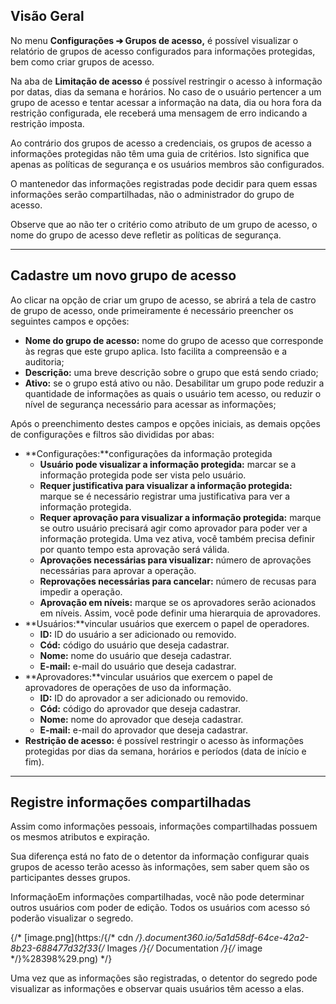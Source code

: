 ## Visão Geral

No menu **Configurações ➔ Grupos de acesso,** é possível visualizar o relatório de grupos de acesso configurados para informações protegidas, bem como criar grupos de acesso.

Na aba de **Limitação de acesso** é possível restringir o acesso à informação por datas, dias da semana e horários. No caso de o usuário pertencer a um grupo de acesso e tentar acessar a informação na data, dia ou hora fora da restrição configurada, ele receberá uma mensagem de erro indicando a restrição imposta.

Ao contrário dos grupos de acesso a credenciais, os grupos de acesso a informações protegidas não têm uma guia de critérios. Isto significa que apenas as políticas de segurança e os usuários membros são configurados.

O mantenedor das informações registradas pode decidir para quem essas informações serão compartilhadas, não o administrador do grupo de acesso.

Observe que ao não ter o critério como atributo de um grupo de acesso, o nome do grupo de acesso deve refletir as políticas de segurança.



---

## Cadastre um novo grupo de acesso

Ao clicar na opção de criar um grupo de acesso, se abrirá a tela de castro de grupo de acesso, onde primeiramente é necessário preencher os seguintes campos e opções:

* **Nome do grupo de acesso:** nome do grupo de acesso que corresponde às regras que este grupo aplica. Isto facilita a compreensão e a auditoria;
* **Descrição:** uma breve descrição sobre o grupo que está sendo criado;
* **Ativo:** se o grupo está ativo ou não. Desabilitar um grupo pode reduzir a quantidade de informações as quais o usuário tem acesso, ou reduzir o nível de segurança necessário para acessar as informações;

Após o preenchimento destes campos e opções iniciais, as demais opções de configurações e filtros são divididas por abas:

* **Configurações:**configurações da informação protegida
	+ **Usuário pode visualizar a informação protegida:** marcar se a informação protegida pode ser vista pelo usuário.
	+ **Requer justificativa para visualizar a informação protegida:** marque se é necessário registrar uma justificativa para ver a informação protegida.
	+ **Requer aprovação para visualizar a informação protegida:** marque se outro usuário precisará agir como aprovador para poder ver a informação protegida. Uma vez ativa, você também precisa definir por quanto tempo esta aprovação será válida.
	+ **Aprovações necessárias para visualizar:** número de aprovações necessárias para aprovar a operação.
	+ **Reprovações necessárias para cancelar:** número de recusas para impedir a operação.
	+ **Aprovação em níveis:** marque se os aprovadores serão acionados em níveis. Assim, você pode definir uma hierarquia de aprovadores.
* **Usuários:**vincular usuários que exercem o papel de operadores.
	+ **ID:** ID do usuário a ser adicionado ou removido.
	+ **Cód:** código do usuário que deseja cadastrar.
	+ **Nome:** nome do usuário que deseja cadastrar.
	+ **E\-mail:** e\-mail do usuário que deseja cadastrar.
* **Aprovadores:**vincular usuários que exercem o papel de aprovadores de operações de uso da informação.
	+ **ID:** ID do aprovador a ser adicionado ou removido.
	+ **Cód:** código do aprovador que deseja cadastrar.
	+ **Nome:** nome do aprovador que deseja cadastrar.
	+ **E\-mail:** e\-mail do aprovador que deseja cadastrar.
* **Restrição de acesso:** é possível restringir o acesso às informações protegidas por dias da semana, horários e períodos (data de início e fim).



---

## Registre informações compartilhadas

Assim como informações pessoais, informações compartilhadas possuem os mesmos atributos e expiração.

Sua diferença está no fato de o detentor da informação configurar quais grupos de acesso terão acesso às informações, sem saber quem são os participantes desses grupos.

InformaçãoEm informações compartilhadas, você não pode determinar outros usuários com poder de edição. Todos os usuários com acesso só poderão visualizar o segredo.

  


  


{/* [image.png](https:/{/* cdn */}.document360.io/5a1d58df-64ce-42a2-8b23-688477d32f33{/* Images */}{/* Documentation */}{/* image */}%28398%29.png) */}

  


Uma vez que as informações são registradas, o detentor do segredo pode visualizar as informações e observar quais usuários têm acesso a elas.

